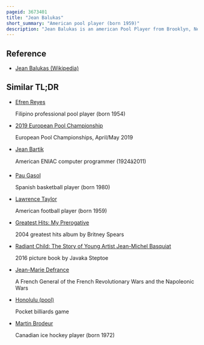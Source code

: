 ```yaml
---
pageid: 3673401
title: "Jean Balukas"
short_summary: "American pool player (born 1959)"
description: "Jean Balukas is an american Pool Player from Brooklyn, New York, and considered one of the greatest Players of all Time. Balukas was widely acknowledged as the sole Candidate for the greatest Woman Player of all Time at least until allison Fisher began her Ascendancy. Described as a 'Trailblazer, a Child Prodigy, a Loner who rebelled against Dress Codes for women—the Pool Equivalent of Billie Jean King', she is a five-time Billiards Digest Player of the Year, was the youngest Inductee into the Bca Hall of Fame and the second Woman given the Honor, and was ranked fifteenth on Billiard Digest Greatest Players of the Century."
---
```


## Reference

- [Jean Balukas (Wikipedia)](https://en.wikipedia.org/?curid=3673401)

## Similar TL;DR

- [Efren Reyes](/tldr/en/efren-reyes)

  Filipino professional pool player (born 1954)

- [2019 European Pool Championship](/tldr/en/2019-european-pool-championship)

  European Pool Championships, April/May 2019

- [Jean Bartik](/tldr/en/jean-bartik)

  American ENIAC computer programmer (1924â2011)

- [Pau Gasol](/tldr/en/pau-gasol)

  Spanish basketball player (born 1980)

- [Lawrence Taylor](/tldr/en/lawrence-taylor)

  American football player (born 1959)

- [Greatest Hits: My Prerogative](/tldr/en/greatest-hits-my-prerogative)

  2004 greatest hits album by Britney Spears

- [Radiant Child: The Story of Young Artist Jean-Michel Basquiat](/tldr/en/radiant-child-the-story-of-young-artist-jean-michel-basquiat)

  2016 picture book by Javaka Steptoe

- [Jean-Marie Defrance](/tldr/en/jean-marie-defrance)

  A French General of the French Revolutionary Wars and the Napoleonic Wars

- [Honolulu (pool)](/tldr/en/honolulu-pool)

  Pocket billiards game

- [Martin Brodeur](/tldr/en/martin-brodeur)

  Canadian ice hockey player (born 1972)

